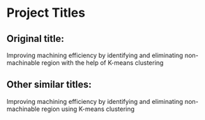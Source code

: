 # Project Titles
## Original title:
Improving machining efficiency by identifying and eliminating non-machinable region with the help of K-means clustering
## Other similar titles:
Improving machining efficiency by identifying and eliminating non-machinable region using K-means clustering
 
